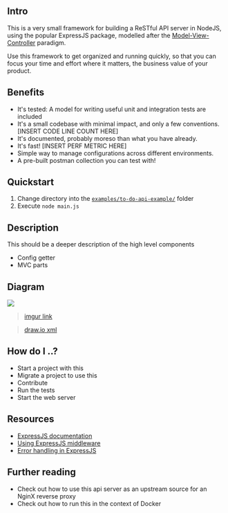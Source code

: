 ## Intro

This is a very small framework for building a ReSTful API server in NodeJS, using the popular ExpressJS package, modelled after the [Model-View-Controller](https://en.wikipedia.org/wiki/Model–view–controller) paradigm.

Use this framework to get organized and running quickly, so that you can focus your time and effort where it matters, the business value of your product.

## Benefits

- It's tested: A model for writing useful unit and integration tests are included
- It's a small codebase with minimal impact, and only a few conventions. [INSERT CODE LINE COUNT HERE]
- It's documented, probably moreso than what you have already.
- It's fast! [INSERT PERF METRIC HERE]
- Simple way to manage configurations across different environments.
- A pre-built postman collection you can test with!

## Quickstart

1. Change directory into the [`examples/to-do-api-example/`](https://github.com/ElephantVentures/patterns/tree/master/nodejs-api-server/examples/to-do-api-example) folder
2. Execute `node main.js`

## Description

This should be a deeper description of the high level components
- Config getter
- MVC parts

## Diagram

![](http://i.imgur.com/ZORthDF.png)

> [imgur link](http://imgur.com/a/IWxuU)

> [draw.io xml](https://github.com/ElephantVentures/patterns/wiki/Draw.io-xml-for-nodejs-api-server-pattern-diagram)

## How do I ..?

- Start a project with this
- Migrate a project to use this
- Contribute
- Run the tests
- Start the web server

## Resources

- [ExpressJS documentation](https://expressjs.com/)
- [Using ExpressJS middleware](https://expressjs.com/en/guide/using-middleware.html)
- [Error handling in ExpressJS](https://expressjs.com/en/guide/error-handling.html)

## Further reading

- Check out how to use this api server as an upstream source for an NginX reverse proxy
- Check out how to run this in the context of Docker
